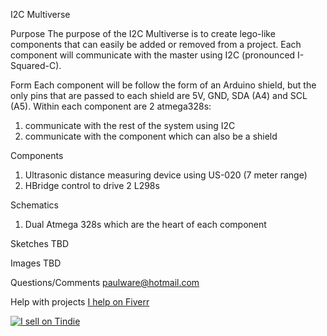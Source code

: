 I2C Multiverse

Purpose
  The purpose of the I2C Multiverse is to create lego-like components that 
can easily be added or removed from a project.  Each component will communicate
with the master using I2C (pronounced I-Squared-C).  
  
Form
  Each component will be follow the form of an Arduino shield, but the 
only pins that are passed to each shield are 5V, GND, SDA (A4) and SCL (A5).
Within each component are 2 atmega328s:
  1) communicate with the rest of the system using I2C
  2) communicate with the component which can also be a shield
  
Components
  1) Ultrasonic distance measuring device using US-020 (7 meter range)
  2) HBridge control to drive 2 L298s

Schematics
  1) Dual Atmega 328s which are the heart of each component

Sketches
  TBD

Images
  TBD  
  
Questions/Comments
  paulware@hotmail.com
  
Help with projects
  [I help on Fiverr](http://fiverr.com/paulware/help-with-your-arduino-project)

<a href="https://tindie.com/shops/Paulware/?ref=offsite_badges&utm_source=sellers_Paulware&utm_medium=badges&utm_campaign=badge_large"><img src="https://s3.amazonaws.com/tindie-static/badges/tindie-large.png" alt="I sell on Tindie"></a>
  
